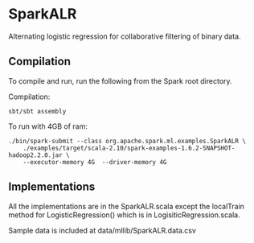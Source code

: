 # SparkALR

Alternating logistic regression for collaborative filtering of binary data.

## Compilation

To compile and run, run the following from the Spark root directory. 

Compilation:
```
sbt/sbt assembly
```
To run with 4GB of ram:
```
./bin/spark-submit --class org.apache.spark.ml.examples.SparkALR \
    ./examples/target/scala-2.10/spark-examples-1.6.2-SNAPSHOT-hadoop2.2.0.jar \
    --executor-memory 4G  --driver-memory 4G
```

## Implementations

All the implementations are in the SparkALR.scala except the localTrain method for LogisticRegression() which is in LogisiticRegression.scala. 

Sample data is included at data/mllib/SparkALR.data.csv

<!-- For example, the following code fits a model outputting `ms` and `us` as the factors:

    // Iteratively update movies then users
    for (iter <- 1 to ITERATIONS) {
      println("Iteration " + iter + ":")

      // Update ms
      println("Computing new ms")
      ms = multByXstar(R, ms, us, minimizer(us))

      // Update us
      println("Computing new us")
      us = multByXstarTranspose(Rt, ms, us, minimizer(ms))
    } -->

